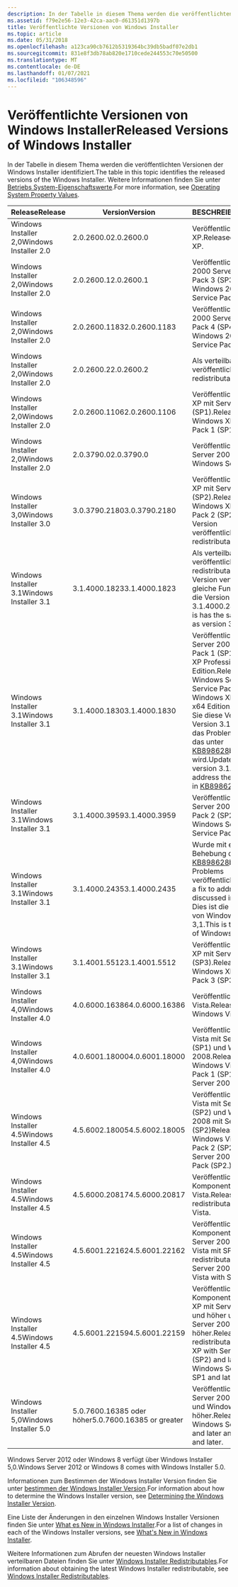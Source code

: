 ```yaml
---
description: In der Tabelle in diesem Thema werden die veröffentlichten Versionen der Windows Installer identifiziert. Weitere Informationen finden Sie unter Betriebs System-Eigenschaftswerte.
ms.assetid: f79e2e56-12e3-42ca-aac0-d61351d1397b
title: Veröffentlichte Versionen von Windows Installer
ms.topic: article
ms.date: 05/31/2018
ms.openlocfilehash: a123ca90cb7612b5319364bc39db5badf07e2db1
ms.sourcegitcommit: 831e8f3db78ab820e1710cede244553c70e50500
ms.translationtype: MT
ms.contentlocale: de-DE
ms.lasthandoff: 01/07/2021
ms.locfileid: "106348596"
---
```

# <a name="released-versions-of-windows-installer"></a><span data-ttu-id="aa2e3-104">Veröffentlichte Versionen von Windows Installer</span><span class="sxs-lookup"><span data-stu-id="aa2e3-104">Released Versions of Windows Installer</span></span>

<span data-ttu-id="aa2e3-105">In der Tabelle in diesem Thema werden die veröffentlichten Versionen der Windows Installer identifiziert.</span><span class="sxs-lookup"><span data-stu-id="aa2e3-105">The table in this topic identifies the released versions of the Windows Installer.</span></span> <span data-ttu-id="aa2e3-106">Weitere Informationen finden Sie unter [Betriebs System-Eigenschaftswerte](operating-system-property-values.md).</span><span class="sxs-lookup"><span data-stu-id="aa2e3-106">For more information, see [Operating System Property Values](operating-system-property-values.md).</span></span>



| <span data-ttu-id="aa2e3-107">Release</span><span class="sxs-lookup"><span data-stu-id="aa2e3-107">Release</span></span>               | <span data-ttu-id="aa2e3-108">Version</span><span class="sxs-lookup"><span data-stu-id="aa2e3-108">Version</span></span>                   | <span data-ttu-id="aa2e3-109">BESCHREIBUNG</span><span class="sxs-lookup"><span data-stu-id="aa2e3-109">Description</span></span>                                                                                                                                                                                                                                     |
|-----------------------|---------------------------|-------------------------------------------------------------------------------------------------------------------------------------------------------------------------------------------------------------------------------------------------|
| <span data-ttu-id="aa2e3-110">Windows Installer 2,0</span><span class="sxs-lookup"><span data-stu-id="aa2e3-110">Windows Installer 2.0</span></span> | <span data-ttu-id="aa2e3-111">2.0.2600.0</span><span class="sxs-lookup"><span data-stu-id="aa2e3-111">2.0.2600.0</span></span>                | <span data-ttu-id="aa2e3-112">Veröffentlicht mit Windows XP.</span><span class="sxs-lookup"><span data-stu-id="aa2e3-112">Released with Windows XP.</span></span>                                                                                                                                                                                                                       |
| <span data-ttu-id="aa2e3-113">Windows Installer 2,0</span><span class="sxs-lookup"><span data-stu-id="aa2e3-113">Windows Installer 2.0</span></span> | <span data-ttu-id="aa2e3-114">2.0.2600.1</span><span class="sxs-lookup"><span data-stu-id="aa2e3-114">2.0.2600.1</span></span>                | <span data-ttu-id="aa2e3-115">Veröffentlicht mit Windows 2000 Server mit Service Pack 3 (SP3).</span><span class="sxs-lookup"><span data-stu-id="aa2e3-115">Released with Windows 2000 Server with Service Pack 3 (SP3).</span></span>                                                                                                                                                                                    |
| <span data-ttu-id="aa2e3-116">Windows Installer 2,0</span><span class="sxs-lookup"><span data-stu-id="aa2e3-116">Windows Installer 2.0</span></span> | <span data-ttu-id="aa2e3-117">2.0.2600.1183</span><span class="sxs-lookup"><span data-stu-id="aa2e3-117">2.0.2600.1183</span></span>             | <span data-ttu-id="aa2e3-118">Veröffentlicht mit Windows 2000 Server mit Service Pack 4 (SP4).</span><span class="sxs-lookup"><span data-stu-id="aa2e3-118">Released with Windows 2000 Server with Service Pack 4 (SP4).</span></span>                                                                                                                                                                                    |
| <span data-ttu-id="aa2e3-119">Windows Installer 2,0</span><span class="sxs-lookup"><span data-stu-id="aa2e3-119">Windows Installer 2.0</span></span> | <span data-ttu-id="aa2e3-120">2.0.2600.2</span><span class="sxs-lookup"><span data-stu-id="aa2e3-120">2.0.2600.2</span></span>                | <span data-ttu-id="aa2e3-121">Als verteilbare Version veröffentlicht.</span><span class="sxs-lookup"><span data-stu-id="aa2e3-121">Released as a redistributable.</span></span>                                                                                                                                                                                                                  |
| <span data-ttu-id="aa2e3-122">Windows Installer 2,0</span><span class="sxs-lookup"><span data-stu-id="aa2e3-122">Windows Installer 2.0</span></span> | <span data-ttu-id="aa2e3-123">2.0.2600.1106</span><span class="sxs-lookup"><span data-stu-id="aa2e3-123">2.0.2600.1106</span></span>             | <span data-ttu-id="aa2e3-124">Veröffentlicht mit Windows XP mit Service Pack 1 (SP1).</span><span class="sxs-lookup"><span data-stu-id="aa2e3-124">Released with Windows XP with Service Pack 1 (SP1).</span></span>                                                                                                                                                                                             |
| <span data-ttu-id="aa2e3-125">Windows Installer 2,0</span><span class="sxs-lookup"><span data-stu-id="aa2e3-125">Windows Installer 2.0</span></span> | <span data-ttu-id="aa2e3-126">2.0.3790.0</span><span class="sxs-lookup"><span data-stu-id="aa2e3-126">2.0.3790.0</span></span>                | <span data-ttu-id="aa2e3-127">Veröffentlicht mit Windows Server 2003.</span><span class="sxs-lookup"><span data-stu-id="aa2e3-127">Released with Windows Server 2003.</span></span>                                                                                                                                                                                                              |
| <span data-ttu-id="aa2e3-128">Windows Installer 3,0</span><span class="sxs-lookup"><span data-stu-id="aa2e3-128">Windows Installer 3.0</span></span> | <span data-ttu-id="aa2e3-129">3.0.3790.2180</span><span class="sxs-lookup"><span data-stu-id="aa2e3-129">3.0.3790.2180</span></span>             | <span data-ttu-id="aa2e3-130">Veröffentlicht mit Windows XP mit Service Pack 2 (SP2).</span><span class="sxs-lookup"><span data-stu-id="aa2e3-130">Released with Windows XP with Service Pack 2 (SP2).</span></span> <span data-ttu-id="aa2e3-131">Als verteilbare Version veröffentlicht.</span><span class="sxs-lookup"><span data-stu-id="aa2e3-131">Released as a redistributable.</span></span>                                                                                                                                                              |
| <span data-ttu-id="aa2e3-132">Windows Installer 3.1</span><span class="sxs-lookup"><span data-stu-id="aa2e3-132">Windows Installer 3.1</span></span> | <span data-ttu-id="aa2e3-133">3.1.4000.1823</span><span class="sxs-lookup"><span data-stu-id="aa2e3-133">3.1.4000.1823</span></span>             | <span data-ttu-id="aa2e3-134">Als verteilbare Version veröffentlicht.</span><span class="sxs-lookup"><span data-stu-id="aa2e3-134">Released as a redistributable.</span></span> <span data-ttu-id="aa2e3-135">Diese Version verfügt über die gleiche Funktionalität wie die Version 3.1.4000.2435.</span><span class="sxs-lookup"><span data-stu-id="aa2e3-135">This version is has the same functionality as version 3.1.4000.2435.</span></span>                                                                                                                                             |
| <span data-ttu-id="aa2e3-136">Windows Installer 3.1</span><span class="sxs-lookup"><span data-stu-id="aa2e3-136">Windows Installer 3.1</span></span> | <span data-ttu-id="aa2e3-137">3.1.4000.1830</span><span class="sxs-lookup"><span data-stu-id="aa2e3-137">3.1.4000.1830</span></span>             | <span data-ttu-id="aa2e3-138">Veröffentlicht mit Windows Server 2003 mit Service Pack 1 (SP1) und Windows XP Professional x64 Edition.</span><span class="sxs-lookup"><span data-stu-id="aa2e3-138">Released with Windows Server 2003 with Service Pack 1 (SP1) and Windows XP Professional x64 Edition.</span></span> <span data-ttu-id="aa2e3-139">Aktualisieren Sie diese Version auf Version 3.1.4000.2435, um das Problem zu beheben, das unter [KB898628](/archive/blogs/windows_installer_team/)beschrieben wird.</span><span class="sxs-lookup"><span data-stu-id="aa2e3-139">Update this version to version 3.1.4000.2435 to address the issue discussed in [KB898628](/archive/blogs/windows_installer_team/).</span></span> |
| <span data-ttu-id="aa2e3-140">Windows Installer 3.1</span><span class="sxs-lookup"><span data-stu-id="aa2e3-140">Windows Installer 3.1</span></span> | <span data-ttu-id="aa2e3-141">3.1.4000.3959</span><span class="sxs-lookup"><span data-stu-id="aa2e3-141">3.1.4000.3959</span></span>             | <span data-ttu-id="aa2e3-142">Veröffentlicht mit Windows Server 2003 mit Service Pack 2 (SP2).</span><span class="sxs-lookup"><span data-stu-id="aa2e3-142">Released with Windows Server 2003 with Service Pack 2 (SP2).</span></span>                                                                                                                                                                                    |
| <span data-ttu-id="aa2e3-143">Windows Installer 3.1</span><span class="sxs-lookup"><span data-stu-id="aa2e3-143">Windows Installer 3.1</span></span> | <span data-ttu-id="aa2e3-144">3.1.4000.2435</span><span class="sxs-lookup"><span data-stu-id="aa2e3-144">3.1.4000.2435</span></span>             | <span data-ttu-id="aa2e3-145">Wurde mit einem Fix zur Behebung des in [KB898628](/archive/blogs/windows_installer_team/)beschriebenen Problems veröffentlicht.</span><span class="sxs-lookup"><span data-stu-id="aa2e3-145">Released with a fix to address the issue discussed in [KB898628](/archive/blogs/windows_installer_team/).</span></span> <span data-ttu-id="aa2e3-146">Dies ist die neueste Version von Windows Installer 3,1.</span><span class="sxs-lookup"><span data-stu-id="aa2e3-146">This is the latest version of Windows Installer 3.1.</span></span>                                                                          |
| <span data-ttu-id="aa2e3-147">Windows Installer 3.1</span><span class="sxs-lookup"><span data-stu-id="aa2e3-147">Windows Installer 3.1</span></span> | <span data-ttu-id="aa2e3-148">3.1.4001.5512</span><span class="sxs-lookup"><span data-stu-id="aa2e3-148">3.1.4001.5512</span></span>             | <span data-ttu-id="aa2e3-149">Veröffentlicht mit Windows XP mit Service Pack 3 (SP3).</span><span class="sxs-lookup"><span data-stu-id="aa2e3-149">Released with Windows XP with Service Pack 3 (SP3).</span></span>                                                                                                                                                                                             |
| <span data-ttu-id="aa2e3-150">Windows Installer 4,0</span><span class="sxs-lookup"><span data-stu-id="aa2e3-150">Windows Installer 4.0</span></span> | <span data-ttu-id="aa2e3-151">4.0.6000.16386</span><span class="sxs-lookup"><span data-stu-id="aa2e3-151">4.0.6000.16386</span></span>            | <span data-ttu-id="aa2e3-152">Veröffentlicht mit Windows Vista.</span><span class="sxs-lookup"><span data-stu-id="aa2e3-152">Released with Windows Vista.</span></span>                                                                                                                                                                                                                    |
| <span data-ttu-id="aa2e3-153">Windows Installer 4,0</span><span class="sxs-lookup"><span data-stu-id="aa2e3-153">Windows Installer 4.0</span></span> | <span data-ttu-id="aa2e3-154">4.0.6001.18000</span><span class="sxs-lookup"><span data-stu-id="aa2e3-154">4.0.6001.18000</span></span>            | <span data-ttu-id="aa2e3-155">Veröffentlicht mit Windows Vista mit Service Pack 1 (SP1) und Windows Server 2008.</span><span class="sxs-lookup"><span data-stu-id="aa2e3-155">Released with Windows Vista with Service Pack 1 (SP1) and Windows Server 2008.</span></span>                                                                                                                                                                  |
| <span data-ttu-id="aa2e3-156">Windows Installer 4.5</span><span class="sxs-lookup"><span data-stu-id="aa2e3-156">Windows Installer 4.5</span></span> | <span data-ttu-id="aa2e3-157">4.5.6002.18005</span><span class="sxs-lookup"><span data-stu-id="aa2e3-157">4.5.6002.18005</span></span>            | <span data-ttu-id="aa2e3-158">Veröffentlicht mit Windows Vista mit Service Pack 2 (SP2) und Windows Server 2008 mit Service Pack (SP2)</span><span class="sxs-lookup"><span data-stu-id="aa2e3-158">Released with Windows Vista with Service Pack 2 (SP2) and Windows Server 2008 with Service Pack (SP2.)</span></span>                                                                                                                                          |
| <span data-ttu-id="aa2e3-159">Windows Installer 4.5</span><span class="sxs-lookup"><span data-stu-id="aa2e3-159">Windows Installer 4.5</span></span> | <span data-ttu-id="aa2e3-160">4.5.6000.20817</span><span class="sxs-lookup"><span data-stu-id="aa2e3-160">4.5.6000.20817</span></span>            | <span data-ttu-id="aa2e3-161">Veröffentlicht als verteilbare Komponente für Windows Vista.</span><span class="sxs-lookup"><span data-stu-id="aa2e3-161">Released as a redistributable for Windows Vista.</span></span>                                                                                                                                                                                                |
| <span data-ttu-id="aa2e3-162">Windows Installer 4.5</span><span class="sxs-lookup"><span data-stu-id="aa2e3-162">Windows Installer 4.5</span></span> | <span data-ttu-id="aa2e3-163">4.5.6001.22162</span><span class="sxs-lookup"><span data-stu-id="aa2e3-163">4.5.6001.22162</span></span>            | <span data-ttu-id="aa2e3-164">Veröffentlicht als verteilbare Komponente für Windows Server 2008 und Windows Vista mit SP1.</span><span class="sxs-lookup"><span data-stu-id="aa2e3-164">Released as a redistributable for Windows Server 2008 and Windows Vista with SP1.</span></span>                                                                                                                                                               |
| <span data-ttu-id="aa2e3-165">Windows Installer 4.5</span><span class="sxs-lookup"><span data-stu-id="aa2e3-165">Windows Installer 4.5</span></span> | <span data-ttu-id="aa2e3-166">4.5.6001.22159</span><span class="sxs-lookup"><span data-stu-id="aa2e3-166">4.5.6001.22159</span></span>            | <span data-ttu-id="aa2e3-167">Veröffentlicht als verteilbare Komponente für Windows XP mit Service Pack 2 (SP2) und höher und Windows Server 2003 mit SP1 und höher.</span><span class="sxs-lookup"><span data-stu-id="aa2e3-167">Released as a redistributable for Windows XP with Service Pack 2 (SP2) and later, and Windows Server 2003 with SP1 and later.</span></span>                                                                                                                   |
| <span data-ttu-id="aa2e3-168">Windows Installer 5,0</span><span class="sxs-lookup"><span data-stu-id="aa2e3-168">Windows Installer 5.0</span></span> | <span data-ttu-id="aa2e3-169">5.0.7600.16385 oder höher</span><span class="sxs-lookup"><span data-stu-id="aa2e3-169">5.0.7600.16385 or greater</span></span> | <span data-ttu-id="aa2e3-170">Veröffentlicht mit Windows Server 2008 R2 und höher und Windows 7 und höher.</span><span class="sxs-lookup"><span data-stu-id="aa2e3-170">Released with Windows Server 2008 R2 and later and Windows 7 and later.</span></span>                                                                                                                                                                         |



 

<span data-ttu-id="aa2e3-171">Windows Server 2012 oder Windows 8 verfügt über Windows Installer 5,0.</span><span class="sxs-lookup"><span data-stu-id="aa2e3-171">Windows Server 2012 or Windows 8 comes with Windows Installer 5.0.</span></span>

<span data-ttu-id="aa2e3-172">Informationen zum Bestimmen der Windows Installer Version finden Sie unter [bestimmen der Windows Installer Version](determining-the-windows-installer-version.md).</span><span class="sxs-lookup"><span data-stu-id="aa2e3-172">For information about how to determine the Windows Installer version, see [Determining the Windows Installer Version](determining-the-windows-installer-version.md).</span></span>

<span data-ttu-id="aa2e3-173">Eine Liste der Änderungen in den einzelnen Windows Installer Versionen finden Sie unter [What es New in Windows Installer](what-s-new-in-windows-installer.md).</span><span class="sxs-lookup"><span data-stu-id="aa2e3-173">For a list of changes in each of the Windows Installer versions, see [What's New in Windows Installer](what-s-new-in-windows-installer.md).</span></span>

<span data-ttu-id="aa2e3-174">Weitere Informationen zum Abrufen der neuesten Windows Installer verteilbaren Dateien finden Sie unter [Windows Installer Redistributables](windows-installer-redistributables.md).</span><span class="sxs-lookup"><span data-stu-id="aa2e3-174">For information about obtaining the latest Windows Installer redistributable, see [Windows Installer Redistributables](windows-installer-redistributables.md).</span></span>

 

 
